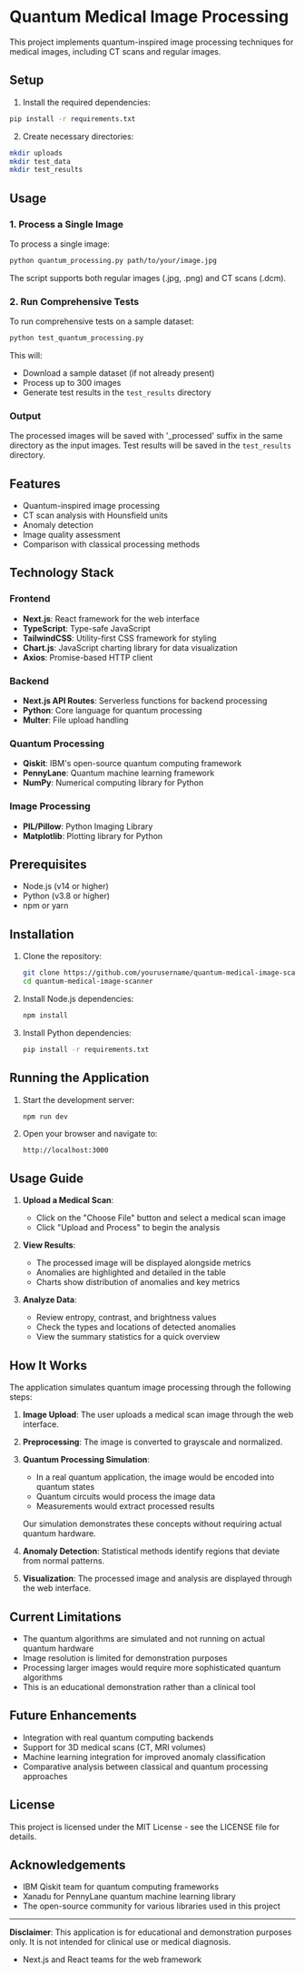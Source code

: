 # Quantum Medical Image Processing

This project implements quantum-inspired image processing techniques for medical images, including CT scans and regular images.

## Setup

1. Install the required dependencies:
```bash
pip install -r requirements.txt
```

2. Create necessary directories:
```bash
mkdir uploads
mkdir test_data
mkdir test_results
```

## Usage

### 1. Process a Single Image

To process a single image:
```bash
python quantum_processing.py path/to/your/image.jpg
```

The script supports both regular images (.jpg, .png) and CT scans (.dcm).

### 2. Run Comprehensive Tests

To run comprehensive tests on a sample dataset:
```bash
python test_quantum_processing.py
```

This will:
- Download a sample dataset (if not already present)
- Process up to 300 images
- Generate test results in the `test_results` directory

### Output

The processed images will be saved with '_processed' suffix in the same directory as the input images. Test results will be saved in the `test_results` directory.

## Features

- Quantum-inspired image processing
- CT scan analysis with Hounsfield units
- Anomaly detection
- Image quality assessment
- Comparison with classical processing methods

## Technology Stack

### Frontend
- **Next.js**: React framework for the web interface
- **TypeScript**: Type-safe JavaScript
- **TailwindCSS**: Utility-first CSS framework for styling
- **Chart.js**: JavaScript charting library for data visualization
- **Axios**: Promise-based HTTP client

### Backend
- **Next.js API Routes**: Serverless functions for backend processing
- **Python**: Core language for quantum processing
- **Multer**: File upload handling

### Quantum Processing
- **Qiskit**: IBM's open-source quantum computing framework
- **PennyLane**: Quantum machine learning framework
- **NumPy**: Numerical computing library for Python

### Image Processing
- **PIL/Pillow**: Python Imaging Library
- **Matplotlib**: Plotting library for Python

## Prerequisites

- Node.js (v14 or higher)
- Python (v3.8 or higher)
- npm or yarn

## Installation

1. Clone the repository:
   ```bash
   git clone https://github.com/yourusername/quantum-medical-image-scanner.git
   cd quantum-medical-image-scanner
   ```

2. Install Node.js dependencies:
   ```bash
   npm install
   ```

3. Install Python dependencies:
   ```bash
   pip install -r requirements.txt
   ```

## Running the Application

1. Start the development server:
   ```bash
   npm run dev
   ```

2. Open your browser and navigate to:
   ```
   http://localhost:3000
   ```

## Usage Guide

1. **Upload a Medical Scan**:
   - Click on the "Choose File" button and select a medical scan image
   - Click "Upload and Process" to begin the analysis

2. **View Results**:
   - The processed image will be displayed alongside metrics
   - Anomalies are highlighted and detailed in the table
   - Charts show distribution of anomalies and key metrics

3. **Analyze Data**:
   - Review entropy, contrast, and brightness values
   - Check the types and locations of detected anomalies
   - View the summary statistics for a quick overview

## How It Works

The application simulates quantum image processing through the following steps:

1. **Image Upload**: The user uploads a medical scan image through the web interface.

2. **Preprocessing**: The image is converted to grayscale and normalized.

3. **Quantum Processing Simulation**: 
   - In a real quantum application, the image would be encoded into quantum states
   - Quantum circuits would process the image data
   - Measurements would extract processed results
   
   Our simulation demonstrates these concepts without requiring actual quantum hardware.

4. **Anomaly Detection**: Statistical methods identify regions that deviate from normal patterns.

5. **Visualization**: The processed image and analysis are displayed through the web interface.

## Current Limitations

- The quantum algorithms are simulated and not running on actual quantum hardware
- Image resolution is limited for demonstration purposes
- Processing larger images would require more sophisticated quantum algorithms
- This is an educational demonstration rather than a clinical tool

## Future Enhancements

- Integration with real quantum computing backends
- Support for 3D medical scans (CT, MRI volumes)
- Machine learning integration for improved anomaly classification
- Comparative analysis between classical and quantum processing approaches

## License

This project is licensed under the MIT License - see the LICENSE file for details.

## Acknowledgements

- IBM Qiskit team for quantum computing frameworks
- Xanadu for PennyLane quantum machine learning library
- The open-source community for various libraries used in this project

---

**Disclaimer**: This application is for educational and demonstration purposes only. It is not intended for clinical use or medical diagnosis. 
- Next.js and React teams for the web framework 